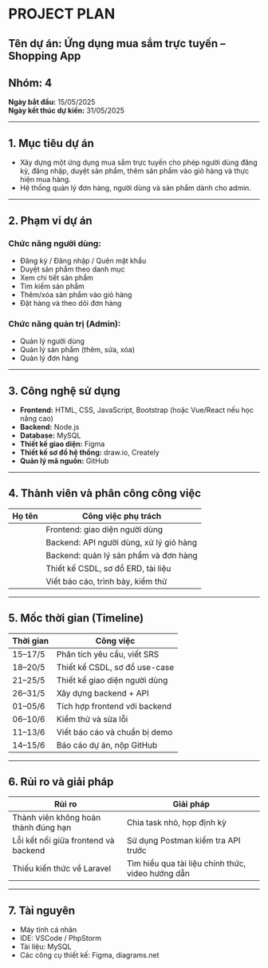 # PROJECT PLAN
## Tên dự án: Ứng dụng mua sắm trực tuyến – Shopping App
## Nhóm: 4
**Ngày bắt đầu:** 15/05/2025  
**Ngày kết thúc dự kiến:** 31/05/2025  

---

## 1. Mục tiêu dự án
- Xây dựng một ứng dụng mua sắm trực tuyến cho phép người dùng đăng ký, đăng nhập, duyệt sản phẩm, thêm sản phẩm vào giỏ hàng và thực hiện mua hàng.
- Hệ thống quản lý đơn hàng, người dùng và sản phẩm dành cho admin.

---

## 2. Phạm vi dự án

### Chức năng người dùng:
- Đăng ký / Đăng nhập / Quên mật khẩu
- Duyệt sản phẩm theo danh mục
- Xem chi tiết sản phẩm
- Tìm kiếm sản phẩm
- Thêm/xóa sản phẩm vào giỏ hàng
- Đặt hàng và theo dõi đơn hàng

### Chức năng quản trị (Admin):
- Quản lý người dùng
- Quản lý sản phẩm (thêm, sửa, xóa)
- Quản lý đơn hàng

---

## 3. Công nghệ sử dụng
- **Frontend:** HTML, CSS, JavaScript, Bootstrap (hoặc Vue/React nếu học nâng cao)
- **Backend:** Node.js
- **Database:** MySQL
- **Thiết kế giao diện:** Figma
- **Thiết kế sơ đồ hệ thống:** draw.io, Creately
- **Quản lý mã nguồn:** GitHub

---

## 4. Thành viên và phân công công việc

| Họ tên | Công việc phụ trách |
|-------|---------------------|
|  | Frontend: giao diện người dùng |
|  | Backend: API người dùng, xử lý giỏ hàng |
|  | Backend: quản lý sản phẩm và đơn hàng |
|  | Thiết kế CSDL, sơ đồ ERD, tài liệu |
|  | Viết báo cáo, trình bày, kiểm thử |

---

## 5. Mốc thời gian (Timeline)

| Thời gian | Công việc |
|-----------|-----------|
| 15–17/5 | Phân tích yêu cầu, viết SRS |
| 18–20/5 | Thiết kế CSDL, sơ đồ use-case |
| 21–25/5 | Thiết kế giao diện người dùng |
| 26–31/5 | Xây dựng backend + API |
| 01–05/6 | Tích hợp frontend với backend |
| 06–10/6 | Kiểm thử và sửa lỗi |
| 11–13/6 | Viết báo cáo và chuẩn bị demo |
| 14–15/6 | Báo cáo dự án, nộp GitHub |

---

## 6. Rủi ro và giải pháp

| Rủi ro | Giải pháp |
|--------|-----------|
| Thành viên không hoàn thành đúng hạn | Chia task nhỏ, họp định kỳ |
| Lỗi kết nối giữa frontend và backend | Sử dụng Postman kiểm tra API trước |
| Thiếu kiến thức về Laravel | Tìm hiểu qua tài liệu chính thức, video hướng dẫn |

---

## 7. Tài nguyên
- Máy tính cá nhân
- IDE: VSCode / PhpStorm
- Tài liệu: MySQL
- Các công cụ thiết kế: Figma, diagrams.net

